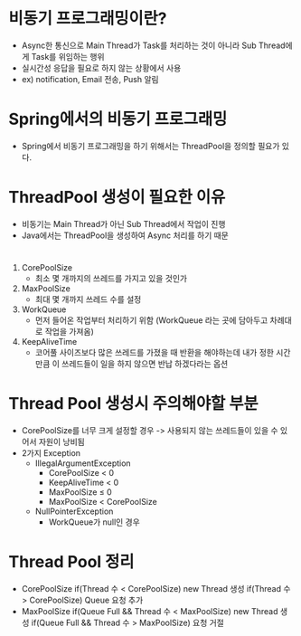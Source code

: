 # 비동기 프로그래밍이란?
* Async한 통신으로 Main Thread가 Task를 처리하는 것이 아니라 Sub Thread에게 Task를 위임하는 행위
* 실시간성 응답을 필요로 하지 않는 상황에서 사용
* ex) notification, Email 전송, Push 알림

# Spring에서의 비동기 프로그래밍
* Spring에서 비동기 프로그래밍을 하기 위해서는 ThreadPool을 정의할 필요가 있다.

# ThreadPool 생성이 필요한 이유
* 비동기는 Main Thread가 아닌 Sub Thread에서 작업이 진행
* Java에서는 ThreadPool을 생성하여 Async 처리를 하기 때문

#
1. CorePoolSize
   - 최소 몇 개까지의 쓰레드를 가지고 있을 것인가
2. MaxPoolSize
   - 최대 몇 개까지 쓰레드 수를 설정
3. WorkQueue
   - 먼저 들어온 작업부터 처리하기 위함 (WorkQueue 라는 곳에 담아두고 차례대로 작업을 가져옴)
4. KeepAliveTime
   - 코어풀 사이즈보다 많은 쓰레드를 가졌을 때 반환을 해야하는데 내가 정한 시간만큼 이 쓰레드들이 일을 하지 않으면 반납 하겠다라는 옵션

# Thread Pool 생성시 주의해야할 부분
* CorePoolSize를 너무 크게 설정할 경우 -> 사용되지 않는 쓰레드들이 있을 수 있어서 자원이 낭비됨
* 2가지 Exception
   - IllegalArgumentException
     - CorePoolSize < 0
     - KeepAliveTime < 0
     - MaxPoolSize ≤ 0
     - MaxPoolSize < CorePoolSize
   - NullPointerException
     - WorkQueue가 null인 경우

# Thread Pool 정리
 * CorePoolSize
   if(Thread 수 < CorePoolSize)
     new Thread 생성
   if(Thread 수 > CorePoolSize)
     Queue 요청 추가
 * MaxPoolSize
   if(Queue Full && Thread 수 < MaxPoolSize)
     new Thread 생성
   if(Queue Full && Thread 수 > MaxPoolSize)
     요청 거절
   
  
